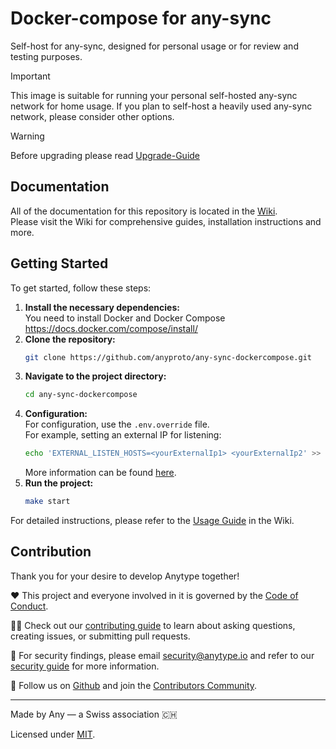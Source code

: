 # Docker-compose for any-sync
Self-host for any-sync, designed for personal usage or for review and testing purposes.

> [!IMPORTANT]
> This image is suitable for running your personal self-hosted any-sync network for home usage.
> If you plan to self-host a heavily used any-sync network, please consider other options.

> [!WARNING]
> Before upgrading please read [Upgrade-Guide](../../wiki/Upgrade-Guide)

## Documentation
All of the documentation for this repository is located in the [Wiki](../../wiki).  
Please visit the Wiki for comprehensive guides, installation instructions and more.

## Getting Started
To get started, follow these steps:

1. **Install the necessary dependencies:**  
    You need to install Docker and Docker Compose https://docs.docker.com/compose/install/
2. **Clone the repository:**
    ```bash
    git clone https://github.com/anyproto/any-sync-dockercompose.git
    ```
3. **Navigate to the project directory:**
    ```bash
    cd any-sync-dockercompose
    ```
4. **Configuration:**  
    For configuration, use the `.env.override` file.  
    For example, setting an external IP for listening:
    ```bash
    echo 'EXTERNAL_LISTEN_HOSTS=<yourExternalIp1> <yourExternalIp2' >> .env.override
    ```
    More information can be found [here](../../wiki/Configuration).
5. **Run the project:**
    ```bash
    make start
    ```

For detailed instructions, please refer to the [Usage Guide](../../wiki/Usage) in the Wiki.

## Contribution
Thank you for your desire to develop Anytype together!

❤️ This project and everyone involved in it is governed by the [Code of Conduct](https://github.com/anyproto/.github/blob/main/docs/CODE_OF_CONDUCT.md).

🧑‍💻 Check out our [contributing guide](https://github.com/anyproto/.github/blob/main/docs/CONTRIBUTING.md) to learn about asking questions, creating issues, or submitting pull requests.

🫢 For security findings, please email [security@anytype.io](mailto:security@anytype.io) and refer to our [security guide](https://github.com/anyproto/.github/blob/main/docs/SECURITY.md) for more information.

🤝 Follow us on [Github](https://github.com/anyproto) and join the [Contributors Community](https://github.com/orgs/anyproto/discussions).

---
Made by Any — a Swiss association 🇨🇭

Licensed under [MIT](./LICENSE.md).
